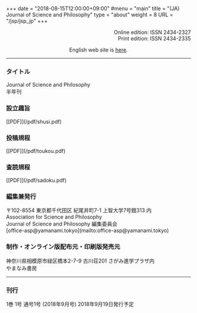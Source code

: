 +++
date = "2018-08-15T12:00:00+09:00"
#menu = "main"
title = "(JA) Journal of Science and Philosophy"
type = "about"
weight = 8
URL = "/jsp/jsp_jp"
+++

<p style="text-align: right">
Online edition: ISSN 2434-2327<br>
Print edition: ISSN 2434-2335
</p>
<p style="text-align: center">
English web site is <a href="/jsp">here</a>.
</p>

---
<H3>タイトル</H3>
Journal of Science and Philosophy<br>
半年刊

<H3>設立趣旨</H3>
[[PDF]](/pdf/shusi.pdf)

<H3>投稿規程</H3>
[[PDF]](/pdf/toukou.pdf)

<H3>査読規程</H3>
[[PDF]](/pdf/sadoku.pdf)

<H3>編集兼発行</H3>
〒102-8554 東京都千代田区 紀尾井町7-1 上智大学7号館313 内<br>
Association for Science and Philosophy<br>
Journal of Science and Philosophy 編集委員会<br>
[office-asp@yamanami.tokyo](mailto:office-asp@yamanami.tokyo)

<H3>制作・オンライン版配布元・印刷版発売元</H3>
神奈川県相模原市緑区橋本2-7-9 古川荘201 さがみ進学プラザ内<br>
やまなみ書房

---
<H3>刊行</H3>
1巻 1号 通号1号 (2018年9月号) 2018年9月19日発行予定


<script type="application/ld+json">
{
	"@context": "http://schema.org",
	"@type": "CreativeWorkSeries",
	"name" : "Journal of Science and Philosophy",
	"alternateName" : "JSP",
	"issn" : ["2434-2327", "2434-2335"],
	"copyrightYear": "2018",
	"copyrightHolder": {
		"@type" : "Organization",
		"name" : "Journal of Science and Philosophy editorial committee, Association for Science and Philosophy",
		"email" : "office-asp@yamanami.tokyo",
		"logo" : "https://www.yamanami.tokyo/images/recentWorks/ASP_title_ol.svg",
		"publishingPrinciples" : "https://www.yamanami.tokyo/pdf/toukou.pdf",
		"address": {
			"@type": "PostalAddress",
			"addressLocality": "Tokyo, Japan",
			"postalCode": "102-8554",
			"streetAddress": "Sophia University Bldg. 7 Room 313, 7-1 Kioicho, Chiyoda-ku",
			"addressCountry" : "JP"
		}
	},
	"publisher" : {
		"@type" : "Organization",
		"name" : ["やまなみ書房", "Yamanami Books"]
	}

}
</script>
